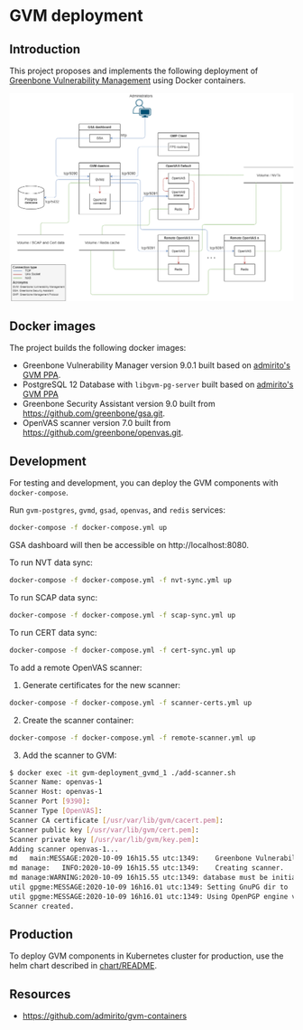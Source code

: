 # GVM deployment

## Introduction
This project proposes and implements the following deployment of [Greenbone Vulnerability Management](https://community.greenbone.net/t/about-gvm-architecture/1231) using Docker containers.

![](chart/docs/fps-deployment-design.png)


## Docker images
The project builds the following docker images:
- Greenbone Vulnerability Manager version 9.0.1 built based on [admirito's GVM PPA](https://launchpad.net/~mrazavi/+archive/ubuntu/gvm).
- PostgreSQL 12 Database with `libgvm-pg-server` built based on [admirito's GVM PPA](https://launchpad.net/~mrazavi/+archive/ubuntu/gvm)
- Greenbone Security Assistant version 9.0 built from https://github.com/greenbone/gsa.git. 
- OpenVAS scanner version 7.0 built from https://github.com/greenbone/openvas.git.

## Development
For testing and development, you can deploy the GVM components with `docker-compose`.

Run `gvm-postgres`, `gvmd`, `gsad`, `openvas`, and `redis` services:
```bash
docker-compose -f docker-compose.yml up
```
GSA dashboard will then be accessible on http://localhost:8080.

To run NVT data sync:
```bash
docker-compose -f docker-compose.yml -f nvt-sync.yml up 
```

To run SCAP data sync:
```bash
docker-compose -f docker-compose.yml -f scap-sync.yml up 
```

To run CERT data sync:
```bash
docker-compose -f docker-compose.yml -f cert-sync.yml up 
```

To add a remote OpenVAS scanner:
1. Generate certificates for the new scanner:
```bash
docker-compose -f docker-compose.yml -f scanner-certs.yml up 
```
2. Create the scanner container:
```bash
docker-compose -f docker-compose.yml -f remote-scanner.yml up 
```
3. Add the scanner to GVM:
```bash
$ docker exec -it gvm-deployment_gvmd_1 ./add-scanner.sh
Scanner Name: openvas-1
Scanner Host: openvas-1
Scanner Port [9390]:
Scanner Type [OpenVAS]:
Scanner CA certificate [/usr/var/lib/gvm/cacert.pem]:
Scanner public key [/usr/var/lib/gvm/cert.pem]:
Scanner private key [/usr/var/lib/gvm/key.pem]:
Adding scanner openvas-1...
md   main:MESSAGE:2020-10-09 16h15.55 utc:1349:    Greenbone Vulnerability Manager version 9.0.1 (DB revision 221)
md manage:   INFO:2020-10-09 16h15.55 utc:1349:    Creating scanner.
md manage:WARNING:2020-10-09 16h15.55 utc:1349: database must be initialised from scanner
util gpgme:MESSAGE:2020-10-09 16h16.01 utc:1349: Setting GnuPG dir to '/var/lib/gvm/gvmd/gnupg'
util gpgme:MESSAGE:2020-10-09 16h16.01 utc:1349: Using OpenPGP engine version '2.2.19'
Scanner created.
```

## Production
To deploy GVM components in Kubernetes cluster for production, use the helm chart described in [chart/README](./chart/README.md).

## Resources
- https://github.com/admirito/gvm-containers
